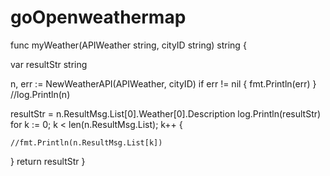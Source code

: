 # goOpenweathermap

func myWeather(APIWeather string, cityID string) string {

  var resultStr string



  n, err := NewWeatherAPI(APIWeather, cityID)
  if err != nil {
    fmt.Println(err)
  }
  //log.Println(n)

resultStr = n.ResultMsg.List[0].Weather[0].Description
log.Println(resultStr)
  for k := 0; k < len(n.ResultMsg.List); k++ {

    //fmt.Println(n.ResultMsg.List[k])
  }
  return resultStr
}
